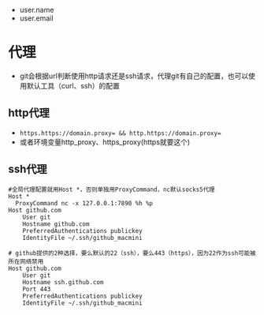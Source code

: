 - user.name
- user.email

# 代理
- git会根据url判断使用http请求还是ssh请求，代理git有自己的配置，也可以使用默认工具（curl、ssh）的配置

## http代理
- `https.https://domain.proxy= && http.https://domain.proxy=`
- 或者环境变量http_proxy、https_proxy(https就要这个)

## ssh代理
```
#全局代理配置就用Host *，否则单独用ProxyCommand，nc默认socks5代理
Host *
  ProxyCommand nc -x 127.0.0.1:7890 %h %p
Host github.com
	User git
	Hostname github.com
	PreferredAuthentications publickey
	IdentityFile ~/.ssh/github_macmini
	
# github提供的2种选择，要么默认的22（ssh），要么443（https），因为22作为ssh可能被所在网络禁用
Host github.com
	User git
	Hostname ssh.github.com
	Port 443
	PreferredAuthentications publickey
	IdentityFile ~/.ssh/github_macmini
```